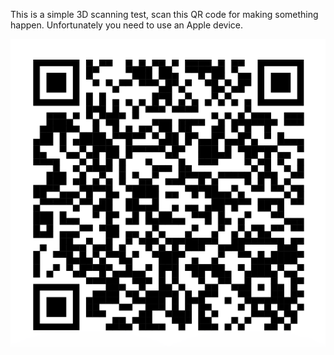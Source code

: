 This is a simple 3D scanning test, scan this QR code for making something happen. Unfortunately you need to use an Apple device.

![](https://github.com/null102/RC/blob/main/%E6%88%AA%E5%B1%8F2024-01-17%2015.09.41.png)
